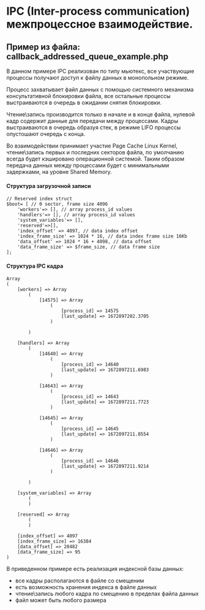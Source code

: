 # IPC (Inter-process communication) межпроцессное взаимодействие.
## Пример из файла: callback_addressed_queue_example.php

В данном примере IPC реализован по типу мьютекс, все участвующие процессы получают доступ к файлу данных в монопольном режиме.

Процесс захватывает файл данных с помощью системного механизма консультативной блокировки файла, все остальные процессы выстраиваются в очередь в ожидании снятия блокировки.

Чтение\запись производится только в начале и в конце файла, нулевой кадр содержит данные для передачи между процессами. Кадры выстраиваются в очередь образуя стек, в режиме LIFO процессы опустошают очередь с конца.

Во взаимодействии принимает участие Page Cache Linux Kernel, чтение\запись первых и последних секторов файла, по умолчанию всегда будет кэшировано операционной системой. 
Таким образом передача данных между процессами будет с минимальными задержками, на уровне Shared Memory.


#### Структура загрузочной записи
```
// Reserved index struct
$boot= [ // 0 sector, frame size 4096
	'workers'=> [], // array process_id values
	'handlers'=> [], // array process_id values
	'system_variables'=> [],
	'reserved'=>[],
	'index_offset' => 4097, // data index offset
	'index_frame_size' => 1024 * 16, // data index frame size 16Kb
	'data_offset' => 1024 * 16 + 4098, // data offset
	'data_frame_size' => $frame_size, // data frame size
];
```



#### Структура IPC кадра
```
Array
(
    [workers] => Array
        (
            [14575] => Array
                (
                    [process_id] => 14575
                    [last_update] => 1672897202.3705
                )

        )

    [handlers] => Array
        (
            [14640] => Array
                (
                    [process_id] => 14640
                    [last_update] => 1672897211.6983
                )

            [14643] => Array
                (
                    [process_id] => 14643
                    [last_update] => 1672897211.7723
                )

            [14645] => Array
                (
                    [process_id] => 14645
                    [last_update] => 1672897211.8554
                )

            [14646] => Array
                (
                    [process_id] => 14646
                    [last_update] => 1672897211.9214
                )

        )

    [system_variables] => Array
        (
        )

    [reserved] => Array
        (
        )

    [index_offset] => 4097
    [index_frame_size] => 16384
    [data_offset] => 20482
    [data_frame_size] => 95
)
```

В приведенном примере есть реализация индексной базы данных: 
- все кадры располагаются в файле со смещеним
- есть возможность хранения индекса в файле данных
- чтение\запись любого кадра по смещению в пределах файла данных
- файл может быть любого размера
